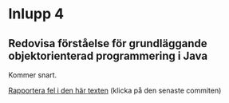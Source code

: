 # Inlupp 4

## Redovisa förståelse för grundläggande objektorienterad programmering i Java

Kommer snart.

[Rapportera fel i den här texten](https://github.com/IOOPM-UU/achievements/commits/master/z103.md) (klicka på den senaste commiten)